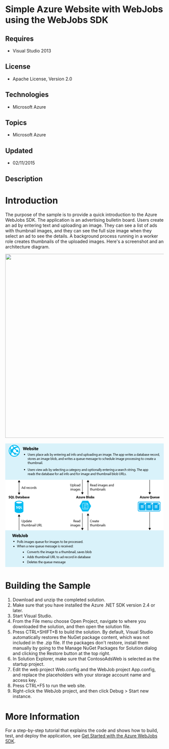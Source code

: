 # Simple Azure Website with WebJobs using the WebJobs SDK
## Requires
- Visual Studio 2013
## License
- Apache License, Version 2.0
## Technologies
- Microsoft Azure
## Topics
- Microsoft Azure
## Updated
- 02/11/2015
## Description

<h1>Introduction</h1>
<p>The purpose of the sample is to provide a quick introduction to the Azure WebJobs SDK. The application is an advertising bulletin board. Users create an ad by entering text and uploading an image. They can see a list of ads with thumbnail images, and they
 can see the full size image when they select an ad to see the details. A background process running in a worker role creates thumbnails of the uploaded images. Here's a screenshot and an architecture diagram.</p>
<p><img id="114261" src="114261-list.png" alt="" width="717" height="583"></p>
<p><img id="122144" src="122144-apparchitecture.png" alt="" width="536" height="392"></p>
<h1><span>Building the Sample</span></h1>
<ol>
<li>Download and unzip the completed solution. </li><li>Make sure that you have installed the Azure .NET SDK version 2.4 or later. </li><li>Start Visual Studio. </li><li>From the File menu choose Open Project, navigate to where you downloaded the solution, and then open the solution file.
</li><li>Press CTRL&#43;SHIFT&#43;B to build the solution. By default, Visual Studio automatically restores the NuGet package content, which was not included in the .zip file. If the packages don't restore, install them manually by going to the Manage NuGet Packages for
 Solution dialog and clicking the Restore button at the top right. </li><li>In Solution Explorer, make sure that ContosoAdsWeb is selected as the startup project.
</li><li>Edit the web project Web.config and the WebJob project App.config, and replace the placeholders with your storage account name and access key.
</li><li>Press CTRL&#43;F5 to run the web site. </li><li>Right-click the WebJob project, and then click Debug &gt; Start new instance.
</li></ol>
<h1>More Information</h1>
<p>For a step-by-step tutorial that explains the code and shows how to build, test, and deploy the application, see
<a href="http://azure.microsoft.com/en-us/documentation/articles/websites-dotnet-webjobs-sdk-get-started/">
Get Started with the Azure WebJobs SDK</a>.</p>
